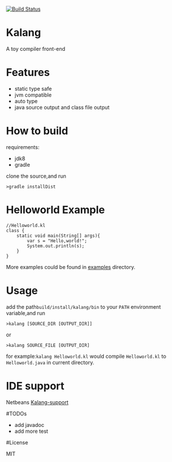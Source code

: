 [![Build Status](https://travis-ci.org/kasonyang/kalang.svg?branch=master)](https://travis-ci.org/kasonyang/kalang)

# Kalang
A toy compiler front-end

# Features

* static type safe
* jvm compatible
* auto type
* java source output and class file output

# How to build

requirements: 

* jdk8
* gradle

clone the source,and run

    >gradle installDist

# Helloworld Example

    //Helloworld.kl
    class {
        static void main(String[] args){
            var s = "Hello,world!";
            System.out.println(s);
        }
    }

More examples could be found in [examples](https://github.com/kasonyang/kalang/tree/master/examples) directory.

# Usage

add the path`build/install/kalang/bin` to your `PATH` environment variable,and run

    >kalang [SOURCE_DIR [OUTPUT_DIR]]

or

    >kalang SOURCE_FILE [OUTPUT_DIR]

for example:`kalang Helloworld.kl` would compile `Helloworld.kl` to `Helloworld.java` in current directory.

# IDE support

Netbeans [Kalang-support](https://github.com/kasonyang/kalang-support)

#TODOs

* add javadoc
* add more test

#License

MIT